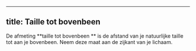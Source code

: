 ***

## title: Taille tot bovenbeen

De afmeting \*\*taille tot bovenbeen \*\* is de afstand van je natuurlijke taille tot aan je bovenbeen. Neem deze maat aan de zijkant van je lichaam.
